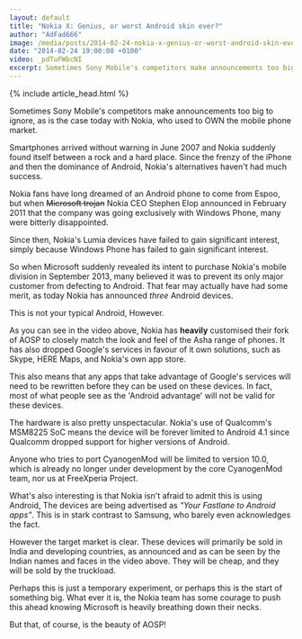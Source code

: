 ```yaml
---
layout: default
title: "Nokia X: Genius, or worst Android skin ever?"
author: "AdFad666"
image: /media/posts/2014-02-24-nokia-x-genius-or-worst-android-skin-ever.jpg
date: "2014-02-24 19:00:00 +0100"
video: _pdTuFWbcNI
excerpt: Sometimes Sony Mobile's competitors make announcements too big to ignore, as is the case today with Nokia, who used to OWN the mobile phone market. Smartphones arrived without warning in June 2007 and Nokia suddenly found itself...
---
```


{% include article_head.html %}

Sometimes Sony Mobile's competitors make announcements too big to ignore, as is the case today with Nokia, who used to OWN the mobile phone market.

Smartphones arrived without warning in June 2007 and Nokia suddenly found itself between a rock and a hard place. Since the frenzy of the iPhone and then the dominance of Android, Nokia's alternatives haven't had much success.

Nokia fans have long dreamed of an Android phone to come from Espoo, but when <del>Microsoft trojan</del> Nokia CEO Stephen Elop announced in February 2011 that the company was going exclusively with Windows Phone, many were bitterly disappointed.

Since then, Nokia's Lumia devices have failed to gain significant interest, simply because Windows Phone has failed to gain significant interest.

So when Microsoft suddenly revealed its intent to purchase Nokia's mobile division in September 2013, many believed it was to prevent its only major customer from defecting to Android. That fear may actually have had some merit, as today Nokia has announced <em>three</em> Android devices.

This is not your typical Android, However.

As you can see in the video above, Nokia has <strong>heavily</strong> customised their fork of AOSP to closely match the look and feel of the Asha range of phones. It has also dropped Google's services in favour of it own solutions, such as Skype, HERE Maps, and Nokia's own app store.

This also means that any apps that take advantage of Google's services will need to be rewritten before they can be used on these devices. In fact, most of what people see as the 'Android advantage' will not be valid for these devices.

The hardware is also pretty unspectacular. Nokia's use of Qualcomm's MSM8225 SoC means the device will be forever limited to Android 4.1 since Qualcomm dropped support for higher versions of Android.

Anyone who tries to port CyanogenMod will be limited to version 10.0, which is already no longer under development by the core CyanogenMod team, nor us at FreeXperia Project.

What's also interesting is that Nokia isn't afraid to admit this is using Android, The devices are being advertised as <em>"Your Fastlane to Android apps"</em>. This is in stark contrast to Samsung, who barely even acknowledges the fact.

However the target market is clear. These devices will primarily be sold in India and developing countries, as announced and as can be seen by the Indian names and faces in the video above. They will be cheap, and they will be sold by the truckload.

Perhaps this is just a temporary experiment, or perhaps this is the start of something big. What ever it is, the Nokia team has some courage to push this ahead knowing Microsoft is heavily breathing down their necks.

But that, of course, is the beauty of AOSP!